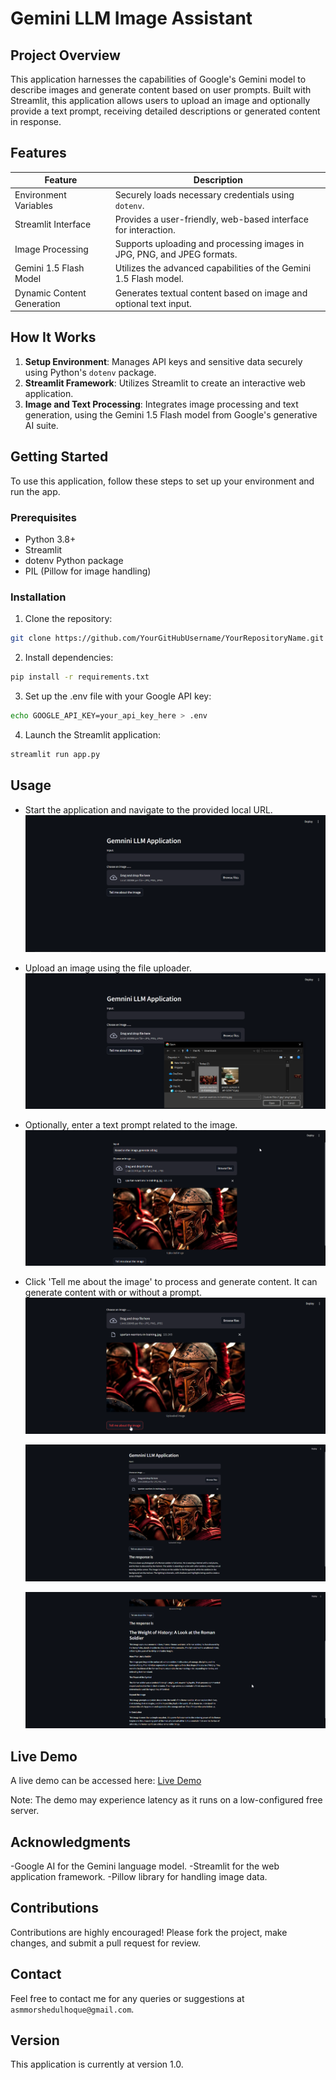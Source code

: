 # Gemini LLM Image Assistant

## Project Overview
This application harnesses the capabilities of Google's Gemini model to describe images and generate content based on user prompts. Built with Streamlit, this application allows users to upload an image and optionally provide a text prompt, receiving detailed descriptions or generated content in response.

## Features

| Feature               | Description                                                              |
|-----------------------|--------------------------------------------------------------------------|
| Environment Variables | Securely loads necessary credentials using `dotenv`.                     |
| Streamlit Interface   | Provides a user-friendly, web-based interface for interaction.           |
| Image Processing      | Supports uploading and processing images in JPG, PNG, and JPEG formats.  |
| Gemini 1.5 Flash Model| Utilizes the advanced capabilities of the Gemini 1.5 Flash model.        |
| Dynamic Content Generation | Generates textual content based on image and optional text input.      |

## How It Works
1. **Setup Environment**: Manages API keys and sensitive data securely using Python's `dotenv` package.
2. **Streamlit Framework**: Utilizes Streamlit to create an interactive web application.
3. **Image and Text Processing**: Integrates image processing and text generation, using the Gemini 1.5 Flash model from Google's generative AI suite.

## Getting Started
To use this application, follow these steps to set up your environment and run the app.

### Prerequisites
- Python 3.8+
- Streamlit
- dotenv Python package
- PIL (Pillow for image handling)

### Installation
1. Clone the repository:   
```bash
git clone https://github.com/YourGitHubUsername/YourRepositoryName.git
```  
2. Install dependencies:
```bash
pip install -r requirements.txt
```  
3. Set up the .env file with your Google API key:
```bash
echo GOOGLE_API_KEY=your_api_key_here > .env
```  
4. Launch the Streamlit application:
```bash
streamlit run app.py
```  


## Usage
- Start the application and navigate to the provided local URL.
  ![benchmark](https://github.com/MorshedulHoque/Vision-LLM-Gemini-Flash/blob/main/images/1.PNG)
- Upload an image using the file uploader.
  ![benchmark](https://github.com/MorshedulHoque/Vision-LLM-Gemini-Flash/blob/main/images/2.PNG)
- Optionally, enter a text prompt related to the image.
  ![benchmark](https://github.com/MorshedulHoque/Vision-LLM-Gemini-Flash/blob/main/images/5.png)
- Click 'Tell me about the image' to process and generate content. It can generate content with or without a prompt. 
  ![benchmark](https://github.com/MorshedulHoque/Vision-LLM-Gemini-Flash/blob/main/images/3.png)

  ![benchmark](https://github.com/MorshedulHoque/Vision-LLM-Gemini-Flash/blob/main/images/4.PNG)

  ![benchmark](https://github.com/MorshedulHoque/Vision-LLM-Gemini-Flash/blob/main/images/6.png)


## Live Demo
A live demo can be accessed here: [Live Demo](https://vision-llm-gemini-flash.onrender.com/)

Note: The demo may experience latency as it runs on a low-configured free server.

## Acknowledgments
-Google AI for the Gemini language model.
-Streamlit for the web application framework.
-Pillow library for handling image data.

## Contributions
Contributions are highly encouraged! Please fork the project, make changes, and submit a pull request for review.

## Contact
Feel free to contact me for any queries or suggestions at `asmmorshedulhoque@gmail.com`.

## Version
This application is currently at version 1.0.
   
